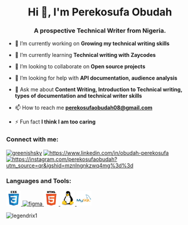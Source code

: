 <h1 align="center">Hi 👋, I'm Perekosufa Obudah</h1>
<h3 align="center">A prospective Technical Writer from Nigeria.</h3>

- 🔭 I’m currently working on **Growing my technical writing skills**

- 🌱 I’m currently learning **Technical writing with Zaycodes**

- 👯 I’m looking to collaborate on **Open source projects**

- 🤝 I’m looking for help with **API documentation, audience analysis**

- 💬 Ask me about **Content Writing, Introduction to Technical writing, types of documentation and technical writer skills**

- 📫 How to reach me **perekosufaobudah08@gmail.com**

- ⚡ Fun fact **I think I am too caring**

<h3 align="left">Connect with me:</h3>
<p align="left">
<a href="https://twitter.com/greenishsky" target="blank"><img align="center" src="https://raw.githubusercontent.com/rahuldkjain/github-profile-readme-generator/master/src/images/icons/Social/twitter.svg" alt="greenishsky" height="30" width="40" /></a>
<a href="https://linkedin.com/in/https://www.linkedin.com/in/obudah-perekosufa" target="blank"><img align="center" src="https://raw.githubusercontent.com/rahuldkjain/github-profile-readme-generator/master/src/images/icons/Social/linked-in-alt.svg" alt="https://www.linkedin.com/in/obudah-perekosufa" height="30" width="40" /></a>
<a href="https://instagram.com/https://instagram.com/perekosufaobudah?utm_source=qr&igshid=mznlngnkzwq4mg%3d%3d" target="blank"><img align="center" src="https://raw.githubusercontent.com/rahuldkjain/github-profile-readme-generator/master/src/images/icons/Social/instagram.svg" alt="https://instagram.com/perekosufaobudah?utm_source=qr&igshid=mznlngnkzwq4mg%3d%3d" height="30" width="40" /></a>
</p>

<h3 align="left">Languages and Tools:</h3>
<p align="left"> <a href="https://www.w3schools.com/css/" target="_blank" rel="noreferrer"> <img src="https://raw.githubusercontent.com/devicons/devicon/master/icons/css3/css3-original-wordmark.svg" alt="css3" width="40" height="40"/> </a> <a href="https://www.figma.com/" target="_blank" rel="noreferrer"> <img src="https://www.vectorlogo.zone/logos/figma/figma-icon.svg" alt="figma" width="40" height="40"/> </a> <a href="https://www.w3.org/html/" target="_blank" rel="noreferrer"> <img src="https://raw.githubusercontent.com/devicons/devicon/master/icons/html5/html5-original-wordmark.svg" alt="html5" width="40" height="40"/> </a> <a href="https://www.linux.org/" target="_blank" rel="noreferrer"> <img src="https://raw.githubusercontent.com/devicons/devicon/master/icons/linux/linux-original.svg" alt="linux" width="40" height="40"/> </a> <a href="https://www.mysql.com/" target="_blank" rel="noreferrer"> <img src="https://raw.githubusercontent.com/devicons/devicon/master/icons/mysql/mysql-original-wordmark.svg" alt="mysql" width="40" height="40"/> </a> </p>

<p><img align="center" src="https://github-readme-stats.vercel.app/api/top-langs?username=legendrix1&show_icons=true&locale=en&layout=compact" alt="legendrix1" /></p>
